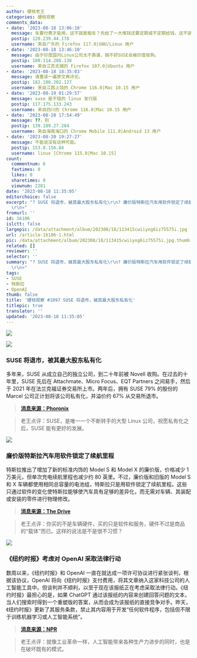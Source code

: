 ```yaml
---
author: 硬核老王
categories: 硬核观察
comments_data:
- date: '2023-08-18 13:06:10'
  message: 车要付费才能用，这不就是租车？先给了一大堆钱还要定期或不定期给钱，这不就是各种跑路的租车平台？
  postip: 120.239.44.178
  username: 来自广东的 Firefox 117.0|GNU/Linux 用户
- date: '2023-08-18 13:46:10'
  message: 由于印度国内Linux公司太不靠谱，搞不好SUSE会被印度收购。
  postip: 180.114.208.138
  username: 来自江苏无锡的 Firefox 107.0|Ubuntu 用户
- date: '2023-08-18 18:35:03'
  message: 请重读一遍原文再评论。
  postip: 182.108.202.127
  username: 来自江西上饶的 Chrome 116.0|Mac 10.15 用户
- date: '2023-08-19 01:29:57'
  message: suse 是不错的 linux 发行版
  postip: 117.175.133.243
  username: 来自四川的 Chrome 116.0|Mac 10.15 用户
- date: '2023-08-20 17:54:49'
  message: ??，別
  postip: 139.189.27.204
  username: 来自海南海口的 Chrome Mobile 111.0|Android 13 用户
- date: '2023-08-20 19:27:27'
  message: 不能说没有这种可能。
  postip: 153.0.156.84
  username: linux [Chrome 115.0|Mac 10.15]
count:
  commentnum: 6
  favtimes: 0
  likes: 0
  sharetimes: 0
  viewnum: 2281
date: '2023-08-18 11:35:05'
editorchoice: false
excerpt: "? SUSE 将退市，被其最大股东私有化\r\n? 廉价版特斯拉汽车用软件锁定了续航里程\r\n? 《纽约时报》考虑对 OpenAI 采取法律行动\r\n»
  \r\n»"
fromurl: ''
id: 16106
islctt: false
largepic: /data/attachment/album/202308/18/113415cwiiyog6iz75575i.jpg
url: /article-16106-1.html
pic: /data/attachment/album/202308/18/113415cwiiyog6iz75575i.jpg.thumb.jpg
related: []
reviewer: ''
selector: ''
summary: "? SUSE 将退市，被其最大股东私有化\r\n? 廉价版特斯拉汽车用软件锁定了续航里程\r\n? 《纽约时报》考虑对 OpenAI 采取法律行动\r\n»
  \r\n»"
tags:
- SUSE
- 特斯拉
- OpenAI
thumb: false
title: '硬核观察 #1097 SUSE 将退市，被其最大股东私有化'
titlepic: true
translator: ''
updated: '2023-08-18 11:35:05'
---
```


![](/data/attachment/album/202308/18/113415cwiiyog6iz75575i.jpg)


![](/data/attachment/album/202308/18/113424khdgdcgkhvpzvwo0.jpg)


### SUSE 将退市，被其最大股东私有化


多年来，SUSE 从成立自己的独立公司，到二十年前被 Novell 收购。在过去的十年里，SUSE 先后在 Attachmate、Micro Focus、EQT Partners 之间易手，然后于 2021 年在法兰克福证券交易所上市。两年后，拥有 SUSE 79% 的股份的 Marcel 公司正计划将该公司私有化，并溢价约 67% 从交易所退市。



> 
> **[消息来源：Phoronix](https://www.phoronix.com/news/SUSE-Going-Private)**
> 
> 
> 



> 
> 老王点评：SUSE，是唯一一个不断转手的大型 Linux 公司，祝愿私有化之后，SUSE 能有更好的发展。
> 
> 
> 


![](/data/attachment/album/202308/18/113437pblei33rxiz69j3x.jpg)


### 廉价版特斯拉汽车用软件锁定了续航里程


特斯拉推出了增加了新的标准内饰的 Model S 和 Model X 的廉价版，价格减少 1 万美元，但单次充电续航里程也减少约 80 英里。不过，廉价版和旧版的 Model S 和 X 车辆都使用相同总容量的电池组，特斯拉只是用软件锁定了续航里程。这些只通过软件的变化使特斯拉能够使汽车具有足够的差异化，而无需对车辆、其装配或安装的零件进行物理修改。



> 
> **[消息来源：The Drive](https://www.thedrive.com/news/teslas-10000-cheaper-model-s-x-software-locked-for-less-range-report)**
> 
> 
> 



> 
> 老王点评：你买的不是车辆硬件，买的只是软件和服务，硬件不过是商品的“载体”而已。这样的说法是不是很不习惯？
> 
> 
> 


![](/data/attachment/album/202308/18/113451datslssaax7jaooo.jpg)


### 《纽约时报》考虑对 OpenAI 采取法律行动


数周以来，《纽约时报》和 OpenAI 一直在就达成一项许可协议进行紧张谈判，根据该协议，OpenAI 将向《纽约时报》支付费用，将其文章纳入这家科技公司的人工智能工具中。但谈判并不顺利，以至于现在该报纸正在考虑采取法律行动。《纽约时报》最担心的是，如果 ChatGPT 通过该报纸的内容来创建回答问题的文本，当人们搜索时得到一个重塑版的答案，从而会成为该报纸的直接竞争对手。昨天，《纽约时报》更新了其服务条款，禁止其内容用于开发“任何软件程序，包括但不限于训练机器学习或人工智能系统”。



> 
> **[消息来源：NPR](https://www.npr.org/2023/08/16/1194202562/new-york-times-considers-legal-action-against-openai-as-copyright-tensions-swirl)**
> 
> 
> 



> 
> 老王点评：就像工业革命一样，人工智能带来各种生产力进步的同时，也是在破坏既有的模式。
> 
> 
>